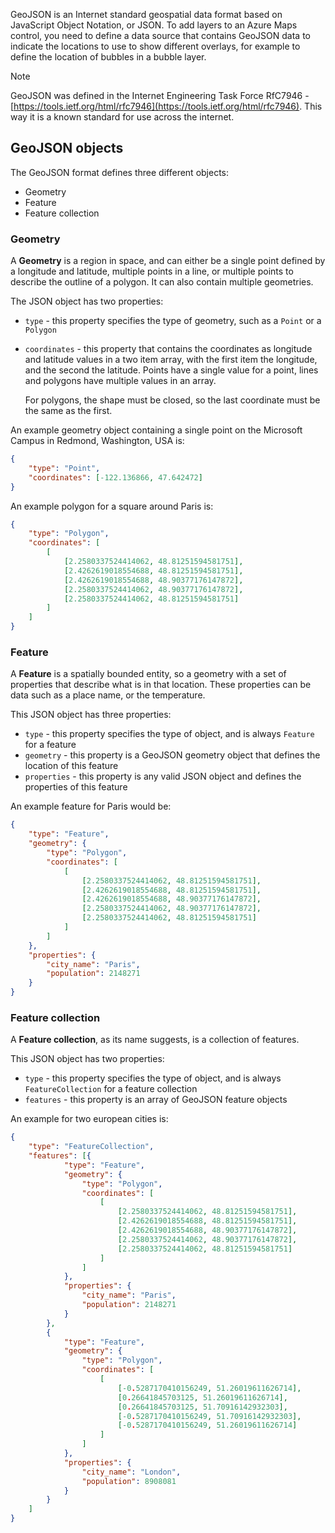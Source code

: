 GeoJSON is an Internet standard geospatial data format based on JavaScript Object Notation, or JSON. To add layers to an Azure Maps control, you need to define a data source that contains GeoJSON data to indicate the locations to use to show different overlays, for example to define the location of bubbles in a bubble layer.

> [!NOTE]
> GeoJSON was defined in the Internet Engineering Task Force RfC7946 - [https://tools.ietf.org/html/rfc7946](https://tools.ietf.org/html/rfc7946). This way it is a known standard for use across the internet.

## GeoJSON objects

The GeoJSON format defines three different objects:

* Geometry
* Feature
* Feature collection

### Geometry

A **Geometry** is a region in space, and can either be a single point defined by a longitude and latitude, multiple points in a line, or multiple points to describe the outline of a polygon. It can also contain multiple geometries.

The JSON object has two properties:

* `type` - this property specifies the type of geometry, such as a `Point` or a `Polygon`
* `coordinates` - this property that contains the coordinates as longitude and latitude values in a two item array, with the first item the longitude, and the second the latitude. Points have a single value for a point, lines and polygons have multiple values in an array.

    For polygons, the shape must be closed, so the last coordinate must be the same as the first.

An example geometry object containing a single point on the Microsoft Campus in Redmond, Washington, USA is:

```json
{
    "type": "Point",
    "coordinates": [-122.136866, 47.642472]
}
```

An example polygon for a square around Paris is:

```json
{
    "type": "Polygon",
    "coordinates": [
        [
            [2.2580337524414062, 48.81251594581751],
            [2.4262619018554688, 48.81251594581751],
            [2.4262619018554688, 48.90377176147872],
            [2.2580337524414062, 48.90377176147872],
            [2.2580337524414062, 48.81251594581751]
        ]
    ]
}
```

### Feature

A **Feature** is a spatially bounded entity, so a geometry with a set of properties that describe what is in that location. These properties can be data such as a place name, or the temperature.

This JSON object has three properties:

* `type` - this property specifies the type of object, and is always `Feature` for a feature
* `geometry` - this property is a GeoJSON geometry object that defines the location of this feature
* `properties` - this property is any valid JSON object and defines the properties of this feature

An example feature for Paris would be:

```json
{
    "type": "Feature",
    "geometry": {
        "type": "Polygon",
        "coordinates": [
            [
                [2.2580337524414062, 48.81251594581751],
                [2.4262619018554688, 48.81251594581751],
                [2.4262619018554688, 48.90377176147872],
                [2.2580337524414062, 48.90377176147872],
                [2.2580337524414062, 48.81251594581751]
            ]
        ]
    },
    "properties": {
        "city_name": "Paris",
        "population": 2148271
    }
}
```

### Feature collection

A **Feature collection**, as its name suggests, is a collection of features.

This JSON object has two properties:

* `type` - this property specifies the type of object, and is always `FeatureCollection` for a feature collection
* `features` - this property is an array of GeoJSON feature objects

An example for two european cities is:

```json
{
    "type": "FeatureCollection",
    "features": [{
            "type": "Feature",
            "geometry": {
                "type": "Polygon",
                "coordinates": [
                    [
                        [2.2580337524414062, 48.81251594581751],
                        [2.4262619018554688, 48.81251594581751],
                        [2.4262619018554688, 48.90377176147872],
                        [2.2580337524414062, 48.90377176147872],
                        [2.2580337524414062, 48.81251594581751]
                    ]
                ]
            },
            "properties": {
                "city_name": "Paris",
                "population": 2148271
            }
        },
        {
            "type": "Feature",
            "geometry": {
                "type": "Polygon",
                "coordinates": [
                    [
                        [-0.5287170410156249, 51.26019611626714],
                        [0.26641845703125, 51.26019611626714],
                        [0.26641845703125, 51.70916142932303],
                        [-0.5287170410156249, 51.70916142932303],
                        [-0.5287170410156249, 51.26019611626714]
                    ]
                ]
            },
            "properties": {
                "city_name": "London",
                "population": 8908081
            }
        }
    ]
}
```
